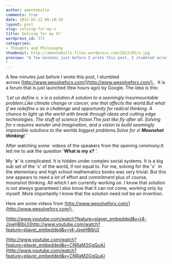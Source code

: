 ```yaml
---
author: amentebullo
comments: true
date: 2012-02-12 06:18:18
layout: post
slug: solving-for-my-x
title: Solving for my X?
wordpress_id: 372
categories:
- Thoughts and Philosophy
thumbnail: http://amentebullo.files.wordpress.com/2013/05/x.jpg
preview: "A few minutes just before I wrote this post, I stumbled across [http://www.wesolveforx.com/](http://www.wesolveforx.com/) .  It is a forum that is just launched (few hours ago) by Google. The idea is this:
"
---
```


A few minutes just before I wrote this post, I stumbled across [http://www.wesolveforx.com/](http://www.wesolveforx.com/) .  It is a forum that is just launched (few hours ago) by Google. The idea is this:

_'Let us define x. x is a solution.A solution to a seemingly insurmountable problem.Like climate change or cancer, one that affects the world.But what if we redefine x as a challenge and opportunity for radical thinking. A chance to light up the world with break through ideas and cutting edge technologies. The stuff of science fiction.The just like fly after all. Solving for x requires wonder and imagination, and a vision to build seemingly impossible solutions to the worlds biggest problems.Solve for x! **Moonshot thinking**_! '

After watching some  videos of the speakers from the opening ceremony.It led me to ask the question '**What is my x?** '.

My '**x**' is complicated. It is hidden under complex social systems. It is a big sub set of the 'x' of the world, if not equal to. For me, solving for the 'x'  in the elementary and high school mathematics books was very trivial. But this one appears to need a lot of effort and commitment plus of course, moonshot thinking. All which I am currently working on. I know that solution is not always guaranteed.I also know that it can not come, working only by myself. More importantly I know that the solution need not be an invention.

Here are some videos from [http://www.wesolveforx.com/](http://www.wesolveforx.com/) . 

[http://www.youtube.com/watch?feature=player_embedded&v=t4-JswHBIbU](http://www.youtube.com/watch?feature=player_embedded&v=t4-JswHBIbU)

[http://www.youtube.com/watch?feature=player_embedded&v=CNRaM2GgQuA](http://www.youtube.com/watch?feature=player_embedded&v=CNRaM2GgQuA)



